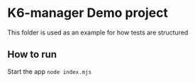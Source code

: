 # K6-manager Demo project
This folder is used as an example for how tests are structured


## How to run
Start the app
``` node index.mjs ```